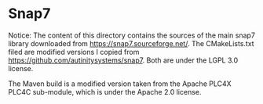 # Snap7

Notice: The content of this directory contains the sources of the main snap7 library downloaded from https://snap7.sourceforge.net/.
The CMakeLists.txt filed are modified versions I copied from https://github.com/autinitysystems/snap7.
Both are under the LGPL 3.0 license.

The Maven build is a modified version taken from the Apache PLC4X PLC4C sub-module, which is under the Apache 2.0 license.
